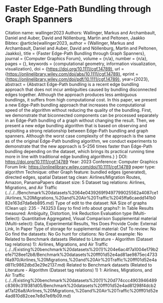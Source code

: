# Faster Edge-Path Bundling through Graph Spanners

Citation name: wallinger2023
Authors: Wallinger, Markus and Archambault, Daniel and Auber, David and Nöllenburg, Martin and Peltonen, Jaakko
Bibtex: @article{wallinger2023,
author = {Wallinger, Markus and Archambault, Daniel and Auber, David and Nöllenburg, Martin and Peltonen, Jaakko},
title = {Faster Edge-Path Bundling through Graph Spanners},
journal = {Computer Graphics Forum},
volume = {n/a},
number = {n/a},
pages = {},
keywords = {computational geometry, information visualization, visualization},
doi = {https://doi.org/10.1111/cgf.14789},
url = {https://onlinelibrary.wiley.com/doi/abs/10.1111/cgf.14789},
eprint = {https://onlinelibrary.wiley.com/doi/pdf/10.1111/cgf.14789},
year={2023},
abstract = {Abstract Edge-Path bundling is a recent edge bundling approach that does not incur ambiguities caused by bundling disconnected edges together. Although the approach produces less ambiguous bundlings, it suffers from high computational cost. In this paper, we present a new Edge-Path bundling approach that increases the computational speed of the algorithm without reducing the quality of the bundling. First, we demonstrate that biconnected components can be processed separately in an Edge-Path bundling of a graph without changing the result. Then, we present a new edge bundling algorithm that is based on observing and exploiting a strong relationship between Edge-Path bundling and graph spanners. Although the worst case complexity of the approach is the same as of the original Edge-Path bundling algorithm, we conduct experiments to demonstrate that the new approach is 5–256 times faster than Edge-Path bundling depending on the dataset, which brings its practical running time more in line with traditional edge bundling algorithms.}
}
DOI: https://doi.org/10.1111/cgf.14789
Year: 2023
Conference: Computer Graphics Forum
link: https://onlinelibrary.wiley.com/doi/10.1111/cgf.14789
paper type: algorithm
Technique: other
Graph feature: bundled edges (generated), directed edges, spatial
Dataset tag clean: Airlines/Migration Routes, Amazon, PanamaPapers
dataset size: 5
Dataset tag relations: Airlines, Migrations, and Air Traffic (../../../Benchmark%20datasets%2064e0439269f9497799025562a4087ce1/Airlines,%20Migrations,%20and%20Air%20Traffic%2045ffa6caedd141b082e163d7da6eb895.md)
Type of edit to the dataset: NA
Size of graphs (Clean up): 235 - 743253
Easy to find info about graphs?: In Table
Results measured: Ambiguity, Distortion, Ink Reduction
Evaluation type (Multi-Select): Quantitative Aggregated, Visual Comparison
Supplemental material (Multi-select): Data, Experimental Results, Yes
Does Provide Code: External Link, In Paper
Type of storage for supplemental material: Osf
To review: No
Go find the datasets: No
Go hunt for citations: No
Great example: No
Related to Benchmark datasets (Related to Literature - Algorithm (Dataset tag relations) 1): Airlines, Migrations, and Air Traffic (../../Existing%20benchmark%20datasets%20(1)%204e6ac4f7a1004e179b2efe7128ee12b8/Benchmark%20datasets%20fff01d52e4ad81ae9875ec4733f4a970/Airlines,%20Migrations,%20and%20Air%20Traffic%20fff01d52e4ad811c9862dbd3e29e2137.md)
Related to Benchmark datasets (Related to Literature - Algorithm (Dataset tag relations) 1) 1: Airlines, Migrations, and Air Traffic (../../Existing%20benchmark%20datasets%20(1)%20d774ccc4903946489c8369c319381d05/Benchmark%20datasets%20fff01d52e4ad81298f4dcb2af7a126a8/Airlines,%20Migrations,%20and%20Air%20Traffic%20fff01d52e4ad810d82cee7e8d7e6fb09.md)
